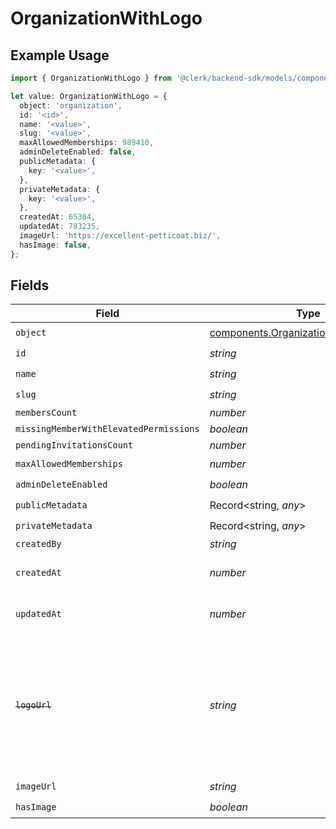 # OrganizationWithLogo

## Example Usage

```typescript
import { OrganizationWithLogo } from '@clerk/backend-sdk/models/components';

let value: OrganizationWithLogo = {
  object: 'organization',
  id: '<id>',
  name: '<value>',
  slug: '<value>',
  maxAllowedMemberships: 989410,
  adminDeleteEnabled: false,
  publicMetadata: {
    key: '<value>',
  },
  privateMetadata: {
    key: '<value>',
  },
  createdAt: 65304,
  updatedAt: 783235,
  imageUrl: 'https://excellent-petticoat.biz/',
  hasImage: false,
};
```

## Fields

| Field                                  | Type                                                                                           | Required           | Description                                                                                                             |
| -------------------------------------- | ---------------------------------------------------------------------------------------------- | ------------------ | ----------------------------------------------------------------------------------------------------------------------- |
| `object`                               | [components.OrganizationWithLogoObject](../../models/components/organizationwithlogoobject.md) | :heavy_check_mark: | N/A                                                                                                                     |
| `id`                                   | _string_                                                                                       | :heavy_check_mark: | N/A                                                                                                                     |
| `name`                                 | _string_                                                                                       | :heavy_check_mark: | N/A                                                                                                                     |
| `slug`                                 | _string_                                                                                       | :heavy_check_mark: | N/A                                                                                                                     |
| `membersCount`                         | _number_                                                                                       | :heavy_minus_sign: | N/A                                                                                                                     |
| `missingMemberWithElevatedPermissions` | _boolean_                                                                                      | :heavy_minus_sign: | N/A                                                                                                                     |
| `pendingInvitationsCount`              | _number_                                                                                       | :heavy_minus_sign: | N/A                                                                                                                     |
| `maxAllowedMemberships`                | _number_                                                                                       | :heavy_check_mark: | N/A                                                                                                                     |
| `adminDeleteEnabled`                   | _boolean_                                                                                      | :heavy_check_mark: | N/A                                                                                                                     |
| `publicMetadata`                       | Record<string, _any_>                                                                          | :heavy_check_mark: | N/A                                                                                                                     |
| `privateMetadata`                      | Record<string, _any_>                                                                          | :heavy_check_mark: | N/A                                                                                                                     |
| `createdBy`                            | _string_                                                                                       | :heavy_minus_sign: | N/A                                                                                                                     |
| `createdAt`                            | _number_                                                                                       | :heavy_check_mark: | Unix timestamp of creation.<br/>                                                                                        |
| `updatedAt`                            | _number_                                                                                       | :heavy_check_mark: | Unix timestamp of last update.<br/>                                                                                     |
| ~~`logoUrl`~~                          | _string_                                                                                       | :heavy_minus_sign: | : warning: ** DEPRECATED **: This will be removed in a future release, please migrate away from it as soon as possible. |
| `imageUrl`                             | _string_                                                                                       | :heavy_check_mark: | N/A                                                                                                                     |
| `hasImage`                             | _boolean_                                                                                      | :heavy_check_mark: | N/A                                                                                                                     |
